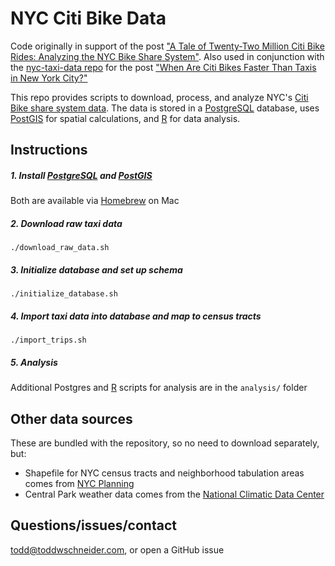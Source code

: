 # NYC Citi Bike Data

Code originally in support of the post ["A Tale of Twenty-Two Million Citi Bike Rides: Analyzing the NYC Bike Share System"](https://toddwschneider.com/posts/a-tale-of-twenty-two-million-citi-bikes-analyzing-the-nyc-bike-share-system/). Also used in conjunction with the [nyc-taxi-data repo](https://github.com/toddwschneider/nyc-taxi-data) for the post ["When Are Citi Bikes Faster Than Taxis in New York City?"](https://toddwschneider.com/posts/taxi-vs-citi-bike-nyc/)

This repo provides scripts to download, process, and analyze NYC's [Citi Bike share system data](https://www.citibikenyc.com/system-data). The data is stored in a [PostgreSQL](https://www.postgresql.org/) database, uses [PostGIS](https://postgis.net/) for spatial calculations, and [R](https://www.r-project.org/) for data analysis.

## Instructions

##### 1. Install [PostgreSQL](https://www.postgresql.org/download/) and [PostGIS](https://postgis.net/install)

Both are available via [Homebrew](https://brew.sh/) on Mac

##### 2. Download raw taxi data

`./download_raw_data.sh`

##### 3. Initialize database and set up schema

`./initialize_database.sh`

##### 4. Import taxi data into database and map to census tracts

`./import_trips.sh`

##### 5. Analysis

Additional Postgres and [R](https://www.r-project.org/) scripts for analysis are in the <code>analysis/</code> folder

## Other data sources

These are bundled with the repository, so no need to download separately, but:

- Shapefile for NYC census tracts and neighborhood tabulation areas comes from [NYC Planning](https://www1.nyc.gov/site/planning/data-maps/open-data/districts-download-metadata.page)
- Central Park weather data comes from the [National Climatic Data Center](https://www.ncdc.noaa.gov/)

## Questions/issues/contact

todd@toddwschneider.com, or open a GitHub issue
